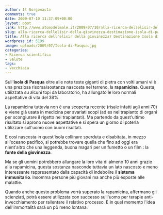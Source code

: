 ```yaml
---
author: Il Gorgonauta
comments: true
date: 2009-07-10 11:37:09+00:00
layout: post
link: http://www.atomodelmale.it/2009/07/10/alla-ricerca-dellelisir-della-giovinezza-destinazione-isola-di-pasqua/
slug: alla-ricerca-dellelisir-della-giovinezza-destinazione-isola-di-pasqua
title: Alla ricerca dell'elisir della giovinezza? Destinazione Isola di Pasqua.
wordpress_id: 5199
image: uploads/2009/07/Isola-di-Pasqua.jpg
categories:
- Ricerca scientifica
- Salute
tags:
- Vecchiaia
---
```


Sull'**isola di Pasqua** oltre alle note teste giganti di pietra con volti umani vi è una preziosa risorsa/sostanza nascosta nel terreno, la **rapamicina**. Questa, utilizzata su alcuni topi da laboratorio, ha allungato le loro normali aspettative di vita del 38%.

La rapamicina tuttavia non è una scoperta recente (risale infatti agli anni 70) e viene già usata in medicina per svariati scopi (ad es nel trapianto di organi per scongiurare il rigetto nei trapiantati). Ma partendo da quest'ultimo risultato si aprono nuove aspettative e si spera un giorno di poterla utilizzare sull'uomo con buoni risultati.

E così nascosta in quest'isola collinare sperduta e disabitata, in mezzo all'oceano pacifico, si potrebbe trovare quella che fino ad oggi era nient'altro che una leggenda, buona magari per un fumetto o un film : la **fonte della giovinezza**.

Ma se gli uomini potrebbero allungare la loro vita di almeno 10 anni grazie alla rapamicina, questa sostanza nasconde tuttavia un lato nascosto e meno interessante rappresentato dalla capacità di indebolire il **sistema immunitario**. Insomma persone più giovani ma anche più esposte alle malattie.

Quando anche questo problema verrà superato la rapamicina, affermano gli scienziati, potrà essere utilizzata con successo sull'uomo per terapie anti-invecchiamento per rallentare il relativo processo. E in quel momento l'idea dell'immortalità sarà un pò meno lontana.
